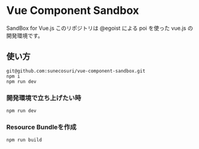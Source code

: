 # Vue Component Sandbox

SandBox for Vue.js
このリポジトリは @egoist による poi を使った vue.js の開発環境です。

## 使い方
```
git@github.com:sunecosuri/vue-component-sandbox.git
npm i
npm run dev
```

### 開発環境で立ち上げたい時
```
npm run dev
```

### Resource Bundleを作成
```
npm run build
```